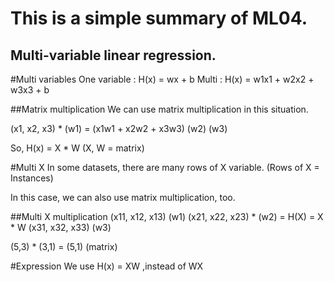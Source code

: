 This is a simple summary of ML04.
========================================

Multi-variable linear regression.
------------------------------------

#Multi variables
One variable : H(x) = wx + b
Multi : H(x) = w1x1 + w2x2 + w3x3 + b

##Matrix multiplication
We can use matrix multiplication in this situation.

(x1, x2, x3) * (w1) = (x1w1 + x2w2 + x3w3)
               (w2)
               (w3)
               
So, H(x) = X * W (X, W = matrix)

#Multi X
In some datasets, there are many rows of X variable.
(Rows of X = Instances)

In this case, we can also use matrix multiplication, too.

##Multi X multiplication
(x11, x12, x13)   (w1)
(x21, x22, x23) * (w2) = H(X) = X * W
(x31, x32, x33)   (w3)

(5,3) * (3,1) = (5,1) (matrix)

#Expression
We use H(x) = XW ,instead of WX
               